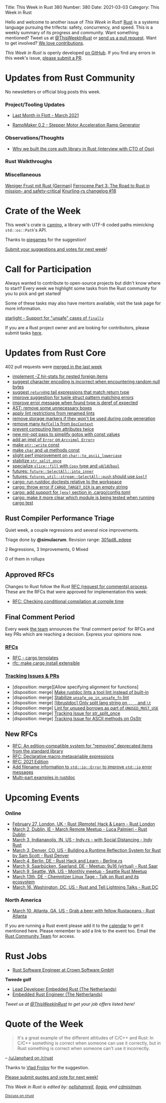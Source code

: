 Title: This Week in Rust 380
Number: 380
Date: 2021-03-03
Category: This Week in Rust

Hello and welcome to another issue of *This Week in Rust*!
[Rust](http://rust-lang.org) is a systems language pursuing the trifecta: safety, concurrency, and speed.
This is a weekly summary of its progress and community.
Want something mentioned? Tweet us at [@ThisWeekInRust](https://twitter.com/ThisWeekInRust) or [send us a pull request](https://github.com/rust-lang/this-week-in-rust).
Want to get involved? [We love contributions](https://github.com/rust-lang/rust/blob/master/CONTRIBUTING.md).

*This Week in Rust* is openly developed [on GitHub](https://github.com/rust-lang/this-week-in-rust).
If you find any errors in this week's issue, [please submit a PR](https://github.com/rust-lang/this-week-in-rust/pulls).

# Updates from Rust Community

No newsletters or official blog posts this week.

### Project/Tooling Updates

* [Last Month in Flott - March 2021](https://flott-motion.org/news/last-month-in-flott-march-2021/)
- [RampMaker 0.2 - Stepper Motor Acceleration Ramp Generator](https://flott-motion.org/news/ramp-maker-0-2/)

### Observations/Thoughts

* [Why we built the core auth library in Rust (interview with CTO of Oso)](https://console.dev/qa/oso-sam-scott/)

### Rust Walkthroughs

### Miscellaneous

[Weniger Frust mit Rust (German)](https://www.golem.de/news/programmiersprachen-weniger-frust-mit-rust-2102-154243.html)
[Ferrocene Part 3: The Road to Rust in mission- and safety-critical](https://ferrous-systems.com/blog/ferrocene-update-three-the-road/)
[Knurling-rs changelog #18](https://ferrous-systems.com/blog/knurling-changelog-18/)

# Crate of the Week

This week's crate is [camino](https://crates.io/crates/camino), a library with UTF-8 coded paths mimicking `std::os::Path`'s API.

Thanks to [piegames](https://users.rust-lang.org/t/crate-of-the-week/2704/886) for the suggestion!

[Submit your suggestions and votes for next week][submit_crate]!

[submit_crate]: https://users.rust-lang.org/t/crate-of-the-week/2704

# Call for Participation

Always wanted to contribute to open-source projects but didn't know where to start?
Every week we highlight some tasks from the Rust community for you to pick and get started!

Some of these tasks may also have mentors available, visit the task page for more information.

[starlight - Support for "unsafe" cases of `finally`](https://github.com/Starlight-JS/starlight/issues/7)

If you are a Rust project owner and are looking for contributors, please submit tasks [here][guidelines].

[guidelines]: https://users.rust-lang.org/t/twir-call-for-participation/4821

# Updates from Rust Core

402 pull requests were [merged in the last week][merged]

[merged]: https://github.com/search?q=is%3Apr+org%3Arust-lang+is%3Amerged+merged%3A2021-02-22..2021-03-01

* [implement -Z hir-stats for nested foreign items](https://github.com/rust-lang/rust/pull/82258)
* [suggest character encoding is incorrect when encountering random null bytes](https://github.com/rust-lang/rust/pull/81856)
* [suggest `return`ing tail expressions that match return type](https://github.com/rust-lang/rust/pull/81769)
* [improve suggestion for tuple struct pattern matching errors](https://github.com/rust-lang/rust/pull/81235)
* [improve error message when found type is deref of expected](https://github.com/rust-lang/rust/pull/82364)
* [AST: remove some unnecessary boxes](https://github.com/rust-lang/rust/pull/82321)
* [apply lint restrictions from renamed lints](https://github.com/rust-lang/rust/pull/82620)
* [remove storage markers if they won't be used during code generation](https://github.com/rust-lang/rust/pull/78360)
* [remove many `RefCell`s from `DocContext`](https://github.com/rust-lang/rust/pull/82305)
* [prevent computing Item attributes twice](https://github.com/rust-lang/rust/pull/82265)
* [new mir-opt pass to simplify gotos with const values](https://github.com/rust-lang/rust/pull/80475)
* [add an impl of `Error` on `Arc<impl Error>`](https://github.com/rust-lang/rust/pull/80553)
* [make `ptr::write` const](https://github.com/rust-lang/rust/pull/81167)
* [make `char` and `u8` methods const](https://github.com/rust-lang/rust/pull/82078)
* [slight perf improvement on `char::to_ascii_lowercase`](https://github.com/rust-lang/rust/pull/81837)
* [stabilize `str_split_once`](https://github.com/rust-lang/rust/pull/81940)
* [specialize `slice::fill` with `Copy` type and `u8`/`i8`/`bool`](https://github.com/rust-lang/rust/pull/81874)
* [futures: `future::SelectAll::into_inner`](https://github.com/rust-lang/futures-rs/pull/2363)
* [futures: `futures_util::stream::SelectAll::push` should use `&self`](https://github.com/rust-lang/futures-rs/pull/2293)
* [cargo: run rustdoc doctests relative to the workspace](https://github.com/rust-lang/cargo/pull/9105)
* [cargo: throw error if `CARGO_TARGET_DIR` is an empty string](https://github.com/rust-lang/cargo/pull/8939)
* [cargo: add support for `[env]` section in .cargo/config.toml](https://github.com/rust-lang/cargo/pull/9175)
* [cargo: make it more clear which module is being tested when running cargo test](https://github.com/rust-lang/cargo/pull/9195)

## Rust Compiler Performance Triage

Quiet week, a couple regressions and several nice improvements.

Triage done by **@simulacrum**.
Revision range: [301ad8..edeee](https://perf.rust-lang.org/?start=301ad8a4fa3ea56fb980443b7997c8f9d72dd717&end=edeee915b1c52f97411e57ef6b1a8bd46548a37a&absolute=false&stat=instructions%3Au)

2 Regressions, 3 Improvements, 0 Mixed

0 of them in rollups

## Approved RFCs

Changes to Rust follow the Rust [RFC (request for comments) process](https://github.com/rust-lang/rfcs#rust-rfcs). These
are the RFCs that were approved for implementation this week:

* [RFC: Checking conditional compilation at compile time](https://github.com/rust-lang/rfcs/pull/3013)

## Final Comment Period

Every week [the team](https://www.rust-lang.org/team.html) announces the
'final comment period' for RFCs and key PRs which are reaching a
decision. Express your opinions now.

### [RFCs](https://github.com/rust-lang/rfcs/labels/final-comment-period)


* [RFC - cargo templates](https://github.com/rust-lang/rfcs/pull/2922)
* [rfc: make cargo install extensible](https://github.com/rust-lang/rfcs/pull/2376)

### [Tracking Issues & PRs](https://github.com/rust-lang/rust/labels/final-comment-period)

* [disposition: merge][Allow specifying alignment for functions]
* [disposition: merge] [Make rustdoc lints a tool lint instead of built-in](https://github.com/rust-lang/rust/pull/80527)
* [disposition: merge] [Stabilize `unsafe_op_in_unsafe_fn` lint](https://github.com/rust-lang/rust/pull/79208)
* [disposition: merge] [[librustdoc] Only split lang string on `,`, ` `, and `\t`](https://github.com/rust-lang/rust/pull/78429)
* [disposition: merge] [Lint for unused borrows as part of `UNUSED_MUST_USE` ](https://github.com/rust-lang/rust/pull/76894)
* [disposition: merge] [Tracking Issue for str_split_once](https://github.com/rust-lang/rust/issues/74773)
* [disposition: merge] [Tracking Issue for ASCII methods on OsStr](https://github.com/rust-lang/rust/issues/70516)

## New RFCs

* [RFC: An edition-compatible system for "removing" deprecated items from the standard library](https://github.com/rust-lang/rfcs/pull/3088)
* [RFC: Declarative macro metavariable expressions](https://github.com/rust-lang/rfcs/pull/3086/files)
* [RFC: 2021 Edition](https://github.com/rust-lang/rfcs/pull/3085)
* [Add filename information to `std::io::Error` to improve `std::io` error messages ](https://github.com/rust-lang/rfcs/pull/3084)
* [Multi-part examples in rustdoc](https://github.com/rust-lang/rfcs/pull/3081)

# Upcoming Events

### Online
* [February 27, London, UK - Rust (Remote) Hack & Learn - Rust London](https://github.com/rust-ldn/rust-hack-and-learn)
* [March 2, Dublin, IE - March Remote Meetup - Luca Palmieri - Rust Dublin](https://www.meetup.com/Rust-Dublin/events/276334977/)
* [March 3, Indianapolis, IN, US - Indy.rs - with Social Distancing - Indy Rust](https://www.meetup.com/indyrs/events/jhfstryccfbfb/)
* [March 3, Denver, CO, US - Building a Runtime Reflection System for Rust by Sam Scott - Rust Denver](https://www.meetup.com/Rust-Boulder-Denver/events/275738407/)
* [March 4, Berlin, DE - Rust Hack and Learn - Berline.rs](https://www.meetup.com/opentechschool-berlin/events/txcprryccfbgb/)
* [March 9, Saarbücken, Saarland, DE - Meetup: 9u16 (virtual) - Rust Saar](https://www.meetup.com/de-DE/Rust-Saar/events/276401469/)
* [March 9, Seattle, WA, US - Monthly meetup - Seattle Rust Meetup](https://www.meetup.com/Seattle-Rust-Meetup/events/gskksryccfbmb/)
* [March 13th, DE - Chemnitzer Linux Tage - Talk on Rust and its ecosystem](https://chemnitzer.linux-tage.de/2021/en/programm/beitrag/135)
* [March 16, Washington, DC, US - Rust and Tell Lightning Talks - Rust DC](https://www.meetup.com/RustDC/events/kcfpzryccfbpb/)

### North America
* [March 10, Atlanta, GA, US - Grab a beer with fellow Rustaceans - Rust Atlanta](https://www.meetup.com/Rust-ATL/events/qxqdgryccfbnb/)

If you are running a Rust event please add it to the [calendar] to get
it mentioned here. Please remember to add a link to the event too.
Email the [Rust Community Team][community] for access.

[calendar]: https://www.google.com/calendar/embed?src=apd9vmbc22egenmtu5l6c5jbfc%40group.calendar.google.com
[community]: mailto:community-team@rust-lang.org

# Rust Jobs

* [Rust Software Engineer at Crown Software GmbH](https://www.crown.de/lang/en/company/career/software-developer-rust.html)

**Tweede golf**

* [Lead Developer Embedded Rust (The Netherlands)](https://tweedegolf.nl/vacatures/2/lead-developer-embedded-rust)
* [Embedded Rust Engineer (The Netherlands)](https://tweedegolf.nl/vacatures/11/medior-embedded-engineer)

*Tweet us at [@ThisWeekInRust](https://twitter.com/ThisWeekInRust) to get your job offers listed here!*

# Quote of the Week

> It's a great example of the different attitudes of C/C++ and Rust: In C/C++ something is correct when someone can use it correctly, but in Rust something is correct when someone can't use it incorrectly.

– [/u/Janohard on /r/rust](https://www.reddit.com/r/rust/comments/lt4u85/const_generics_mvp_hits_beta/goyg3v4/)

Thanks to [Vlad Frolov](https://users.rust-lang.org/t/twir-quote-of-the-week/328/1007) for the suggestion.

[Please submit quotes and vote for next week!](https://users.rust-lang.org/t/twir-quote-of-the-week/328)

*This Week in Rust is edited by: [nellshamrell](https://github.com/nellshamrell), [llogiq](https://github.com/llogiq), and [cdmistman](https://github.com/cdmistman).*

<small>[Discuss on r/rust](https://www.reddit.com/r/rust/comments/k5nsab/this_week_in_rust_367/)</small>
